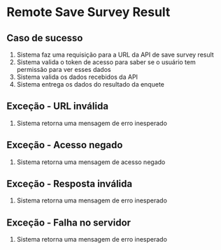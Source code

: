 # Remote Save Survey Result

## Caso de sucesso
1. Sistema faz uma requisição para a URL da API de save survey result
2. Sistema valida o token de acesso para saber se o usuário tem permissão para ver esses dados
3. Sistema valida os dados recebidos da API
4. Sistema entrega os dados do resultado da enquete

## Exceção - URL inválida
1. Sistema retorna uma mensagem de erro inesperado

## Exceção - Acesso negado
1. Sistema retorna uma mensagem de acesso negado

## Exceção - Resposta inválida
1. Sistema retorna uma mensagem de erro inesperado

## Exceção - Falha no servidor
1. Sistema retorna uma mensagem de erro inesperado